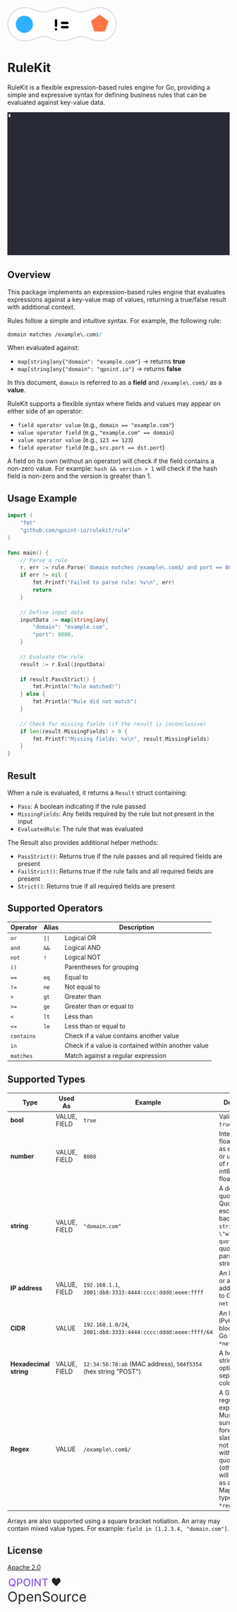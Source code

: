 <picture>
  <source media="(prefers-color-scheme: dark)" srcset="./readme_assets/rule-kit-icon-dark.svg">
  <source media="(prefers-color-scheme: light)" srcset="./readme_assets/rule-kit-icon-light.svg">
  <img alt="Rulekit icon" src="./readme_assets/rule-kit-icon-light.svg">
</picture>

# RuleKit

RuleKit is a flexible expression-based rules engine for Go, providing a simple and expressive syntax for defining business rules that can be evaluated against key-value data.

![RuleKit Demo](./readme_assets/demo.gif)

## Overview

This package implements an expression-based rules engine that evaluates expressions against a key-value map of values, returning a true/false result with additional context.

Rules follow a simple and intuitive syntax. For example, the following rule:

```perl
domain matches /example\.com$/
```

When evaluated against:
- `map[string]any{"domain": "example.com"}` → returns **true**
- `map[string]any{"domain": "qpoint.io"}` → returns **false**

In this document, `domain` is referred to as a **field** and `/example\.com$/` as a **value**.

RuleKit supports a flexible syntax where fields and values may appear on either side of an operator:

- `field operator value` (e.g., `domain == "example.com"`)
- `value operator field` (e.g., `"example.com" == domain`)
- `value operator value` (e.g., `123 == 123`)
- `field operator field` (e.g., `src.port == dst.port`)

A field on its own (without an operator) will check if the field contains a non-zero value. For example: `hash && version > 1` will check if the hash field is non-zero and the version is greater than 1.

## Usage Example

```go
import (
    "fmt"
    "github.com/qpoint-io/rulekit/rule"
)

func main() {
    // Parse a rule
    r, err := rule.Parse(`domain matches /example\.com$/ and port == 8080`)
    if err != nil {
        fmt.Printf("Failed to parse rule: %v\n", err)
        return
    }
    
    // Define input data
    inputData := map[string]any{
        "domain": "example.com",
        "port": 8080,
    }
    
    // Evaluate the rule
    result := r.Eval(inputData)
    
    if result.PassStrict() {
        fmt.Println("Rule matched!")
    } else {
        fmt.Println("Rule did not match")
    }
    
    // Check for missing fields (if the result is inconclusive)
    if len(result.MissingFields) > 0 {
        fmt.Printf("Missing fields: %v\n", result.MissingFields)
    }
}
```

## Result

When a rule is evaluated, it returns a `Result` struct containing:

- `Pass`: A boolean indicating if the rule passed
- `MissingFields`: Any fields required by the rule but not present in the input
- `EvaluatedRule`: The rule that was evaluated

The Result also provides additional helper methods:
- `PassStrict()`: Returns true if the rule passes and all required fields are present
- `FailStrict()`: Returns true if the rule fails and all required fields are present
- `Strict()`: Returns true if all required fields are present

## Supported Operators

| Operator | Alias | Description |
|----------|--------------|-------------|
| `or` | `\|\|` | Logical OR |
| `and` | `&&` | Logical AND |
| `not` | `!` | Logical NOT |
| `()` | | Parentheses for grouping |
| `==` | `eq` | Equal to |
| `!=` | `ne` | Not equal to |
| `>` | `gt` | Greater than |
| `>=` | `ge` | Greater than or equal to |
| `<` | `lt` | Less than |
| `<=` | `le` | Less than or equal to |
| `contains` | | Check if a value contains another value |
| `in` | | Check if a value is contained within another value |
| `matches` | | Match against a regular expression |

## Supported Types

| Type | Used As | Example | Description |
|------|---------|---------|-------------|
| **bool** | VALUE, FIELD | `true` | Valid values: `true`, `false` |
| **number** | VALUE, FIELD | `8080` | Integer or float. Parsed as either int64 or uint64 if out of range for int64, or float64 if float. |
| **string** | VALUE, FIELD | `"domain.com"` | A double-quoted string. Quotes may be escaped with a backslash: `"a string \"with\" quotes"`. Any quoted value is parsed as a string. |
| **IP address** | VALUE, FIELD | `192.168.1.1`, `2001:db8:3333:4444:cccc:dddd:eeee:ffff` | An IPv4, IPv6, or an IPv6 dual address. Maps to Go type: `net.IP` |
| **CIDR** | VALUE | `192.168.1.0/24`, `2001:db8:3333:4444:cccc:dddd:eeee:ffff/64` | An IPv4 or IPv6 CIDR block. Maps to Go type: `*net.IPNet` |
| **Hexadecimal string** | VALUE, FIELD | `12:34:56:78:ab` (MAC address), `504f5354` (hex string "POST") | A hexadecimal string, optionally separated by colons. |
| **Regex** | VALUE | `/example\.com$/` | A Go-style regular expression. Must be surrounded by forward slashes. May not be quoted with double quotes (otherwise it will be parsed as a string). Maps to Go type: `*regexp.Regexp` |

Arrays are also supported using a square bracket notiation. An array may contain mixed value types. For example: `field in [1.2.3.4, "domain.com"]`.

## License

[Apache 2.0](./LICENSE)

<picture>
  <source media="(prefers-color-scheme: dark)" srcset="./readme_assets/qpoint-open.svg">
  <source media="(prefers-color-scheme: light)" srcset="./readme_assets/qpoint-open-light.svg">
  <img alt="Image showing \"Qpoint ❤ OpenSource\"" src="./readme_assets/qpoint-open-light.svg">
</picture>
